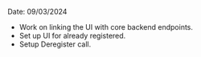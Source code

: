 Date: 09/03/2024

- Work on linking the UI with core backend endpoints.
- Set up UI for already registered.
- Setup Deregister call.